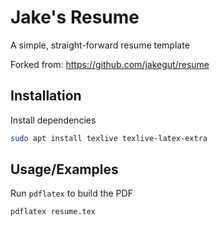 # Jake's Resume

A simple, straight-forward resume template

Forked from: https://github.com/jakegut/resume

## Installation

Install dependencies
```sh
sudo apt install texlive texlive-latex-extra
```

## Usage/Examples

Run `pdflatex` to build the PDF

```sh
pdflatex resume.tex
```

